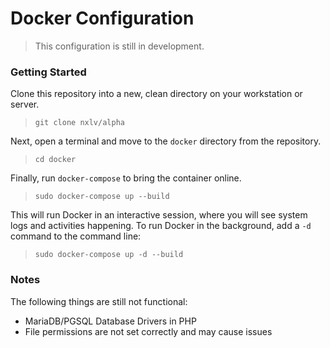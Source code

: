# Docker Configuration

> This configuration is still in development.

### Getting Started

Clone this repository into a new, clean directory on your workstation or server.

> `git clone nxlv/alpha`

Next, open a terminal and move to the `docker` directory from the repository.

> `cd docker`

Finally, run `docker-compose` to bring the container online.

> `sudo docker-compose up --build`

This will run Docker in an interactive session, where you will see system logs and activities happening.  To run Docker in the background, add a `-d` command to the command line:

> `sudo docker-compose up -d --build`

### Notes

The following things are still not functional:

- MariaDB/PGSQL Database Drivers in PHP
- File permissions are not set correctly and may cause issues

